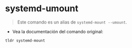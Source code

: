 # systemd-umount

> Este comando es un alias de `systemd-mount --umount`.

- Vea la documentación del comando original:

`tldr systemd-mount`
